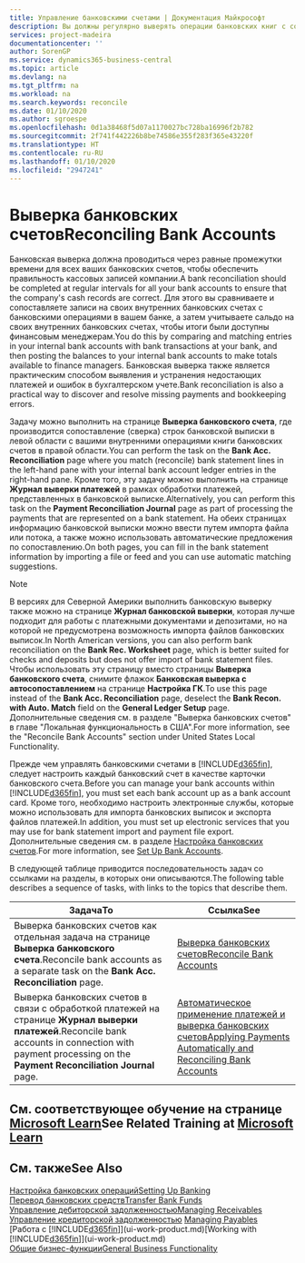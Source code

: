 ```yaml
---
title: Управление банковскими счетами | Документация Майкрософт
description: Вы должны регулярно выверять операции банковских книг с соответствующими банковскими транзакциями на банковских счетах.
services: project-madeira
documentationcenter: ''
author: SorenGP
ms.service: dynamics365-business-central
ms.topic: article
ms.devlang: na
ms.tgt_pltfrm: na
ms.workload: na
ms.search.keywords: reconcile
ms.date: 01/10/2020
ms.author: sgroespe
ms.openlocfilehash: 0d1a38468f5d07a1170027bc728ba16996f2b782
ms.sourcegitcommit: 2f741f442226b8be74586e355f283f365e43220f
ms.translationtype: HT
ms.contentlocale: ru-RU
ms.lasthandoff: 01/10/2020
ms.locfileid: "2947241"
---
```

# <a name="reconciling-bank-accounts"></a><span data-ttu-id="cb073-103">Выверка банковских счетов</span><span class="sxs-lookup"><span data-stu-id="cb073-103">Reconciling Bank Accounts</span></span>
<span data-ttu-id="cb073-104">Банковская выверка должна проводиться через равные промежутки времени для всех ваших банковских счетов, чтобы обеспечить правильность кассовых записей компании.</span><span class="sxs-lookup"><span data-stu-id="cb073-104">A bank reconciliation should be completed at regular intervals for all your bank accounts to ensure that the company's cash records are correct.</span></span> <span data-ttu-id="cb073-105">Для этого вы сравниваете и сопоставляете записи на своих внутренних банковских счетах с банковскими операциями в вашем банке, а затем учитываете сальдо на своих внутренних банковских счетах, чтобы итоги были доступны финансовым менеджерам.</span><span class="sxs-lookup"><span data-stu-id="cb073-105">You do this by comparing and matching entries in your internal bank accounts with bank transactions at your bank, and then posting the balances to your internal bank accounts to make totals available to finance managers.</span></span> <span data-ttu-id="cb073-106">Банковская выверка также является практическим способом выявления и устранения недостающих платежей и ошибок в бухгалтерском учете.</span><span class="sxs-lookup"><span data-stu-id="cb073-106">Bank reconciliation is also a practical way to discover and resolve missing payments and bookkeeping errors.</span></span>

<span data-ttu-id="cb073-107">Задачу можно выполнить на странице **Выверка банковского счета**, где производится сопоставление (сверка) строк банковской выписки в левой области с вашими внутренними операциями книги банковских счетов в правой области.</span><span class="sxs-lookup"><span data-stu-id="cb073-107">You can perform the task on the **Bank Acc. Reconciliation** page where you match (reconcile) bank statement lines in the left-hand pane with your internal bank account ledger entries in the right-hand pane.</span></span> <span data-ttu-id="cb073-108">Кроме того, эту задачу можно выполнить на странице **Журнал выверки платежей** в рамках обработки платежей, представленных в банковской выписке.</span><span class="sxs-lookup"><span data-stu-id="cb073-108">Alternatively, you can perform this task on the **Payment Reconciliation Journal** page as part of processing the payments that are represented on a bank statement.</span></span> <span data-ttu-id="cb073-109">На обеих страницах информацию банковской выписки можно ввести путем импорта файла или потока, а также можно использовать автоматические предложения по сопоставлению.</span><span class="sxs-lookup"><span data-stu-id="cb073-109">On both pages, you can fill in the bank statement information by importing a file or feed and you can use automatic matching suggestions.</span></span>

> [!NOTE]  
> <span data-ttu-id="cb073-110">В версиях для Северной Америки выполнить банковскую выверку также можно на странице **Журнал банковской выверки**, которая лучше подходит для работы с платежными документами и депозитами, но на которой не предусмотрена возможность импорта файлов банковских выписок.</span><span class="sxs-lookup"><span data-stu-id="cb073-110">In North American versions, you can also perform bank reconciliation on the **Bank Rec. Worksheet** page, which is better suited for checks and deposits but does not offer import of bank statement files.</span></span> <span data-ttu-id="cb073-111">Чтобы использовать эту страницу вместо страницы **Выверка банковского счета**, снимите флажок **Банковская выверка с автосопоставлением** на странице **Настройка ГК**.</span><span class="sxs-lookup"><span data-stu-id="cb073-111">To use this page instead of the **Bank Acc. Reconciliation** page, deselect the **Bank Recon. with Auto. Match** field on the **General Ledger Setup** page.</span></span> <span data-ttu-id="cb073-112">Дополнительные сведения см. в разделе "Выверка банковских счетов" в главе "Локальная функциональность в США".</span><span class="sxs-lookup"><span data-stu-id="cb073-112">For more information, see the "Reconcile Bank Accounts" section under United States Local Functionality.</span></span>

<span data-ttu-id="cb073-113">Прежде чем управлять банковскими счетами в [!INCLUDE[d365fin](includes/d365fin_md.md)], следует настроить каждый банковский счет в качестве карточки банковского счета.</span><span class="sxs-lookup"><span data-stu-id="cb073-113">Before you can manage your bank accounts within [!INCLUDE[d365fin](includes/d365fin_md.md)], you must set each bank account up as a bank account card.</span></span> <span data-ttu-id="cb073-114">Кроме того, необходимо настроить электронные службы, которые можно использовать для импорта банковских выписок и экспорта файлов платежей.</span><span class="sxs-lookup"><span data-stu-id="cb073-114">In addition, you must set up electronic services that you may use for bank statement import and payment file export.</span></span> <span data-ttu-id="cb073-115">Дополнительные сведения см. в разделе [Настройка банковских счетов](bank-setup-banking.md).</span><span class="sxs-lookup"><span data-stu-id="cb073-115">For more information, see [Set Up Bank Accounts](bank-setup-banking.md).</span></span>

<span data-ttu-id="cb073-116">В следующей таблице приводится последовательность задач со ссылками на разделы, в которых они описываются.</span><span class="sxs-lookup"><span data-stu-id="cb073-116">The following table describes a sequence of tasks, with links to the topics that describe them.</span></span>

| <span data-ttu-id="cb073-117">Задача</span><span class="sxs-lookup"><span data-stu-id="cb073-117">To</span></span> | <span data-ttu-id="cb073-118">Ссылка</span><span class="sxs-lookup"><span data-stu-id="cb073-118">See</span></span> |
| --- | --- |
| <span data-ttu-id="cb073-119">Выверка банковских счетов как отдельная задача на странице **Выверка банковского счета**.</span><span class="sxs-lookup"><span data-stu-id="cb073-119">Reconcile bank accounts as a separate task on the **Bank Acc. Reconciliation** page.</span></span> |[<span data-ttu-id="cb073-120">Выверка банковских счетов</span><span class="sxs-lookup"><span data-stu-id="cb073-120">Reconcile Bank Accounts</span></span>](bank-how-reconcile-bank-accounts-separately.md) |
| <span data-ttu-id="cb073-121">Выверка банковских счетов в связи с обработкой платежей на странице **Журнал выверки платежей**.</span><span class="sxs-lookup"><span data-stu-id="cb073-121">Reconcile bank accounts in connection with payment processing on the **Payment Reconciliation Journal** page.</span></span> |[<span data-ttu-id="cb073-122">Автоматическое применение платежей и выверка банковских счетов</span><span class="sxs-lookup"><span data-stu-id="cb073-122">Applying Payments Automatically and Reconciling Bank Accounts</span></span>](receivables-apply-payments-auto-reconcile-bank-accounts.md) |

## <a name="see-related-training-at-microsoft-learnlearnpathsreconcile-bank-accounts-dynamics-365-business-central"></a><span data-ttu-id="cb073-123">См. соответствующее обучение на странице [Microsoft Learn](/learn/paths/reconcile-bank-accounts-dynamics-365-business-central/)</span><span class="sxs-lookup"><span data-stu-id="cb073-123">See Related Training at [Microsoft Learn](/learn/paths/reconcile-bank-accounts-dynamics-365-business-central/)</span></span>

## <a name="see-also"></a><span data-ttu-id="cb073-124">См. также</span><span class="sxs-lookup"><span data-stu-id="cb073-124">See Also</span></span>
[<span data-ttu-id="cb073-125">Настройка банковских операций</span><span class="sxs-lookup"><span data-stu-id="cb073-125">Setting Up Banking</span></span>](bank-setup-banking.md)  
[<span data-ttu-id="cb073-126">Перевод банковских средств</span><span class="sxs-lookup"><span data-stu-id="cb073-126">Transfer Bank Funds</span></span>](bank-how-transfer-bank-funds.md)  
[<span data-ttu-id="cb073-127">Управление дебиторской задолженностью</span><span class="sxs-lookup"><span data-stu-id="cb073-127">Managing Receivables</span></span>](receivables-manage-receivables.md)  
<span data-ttu-id="cb073-128">[Управление кредиторской задолженностью](payables-manage-payables.md)  </span><span class="sxs-lookup"><span data-stu-id="cb073-128">[Managing Payables](payables-manage-payables.md)  </span></span>  
<span data-ttu-id="cb073-129">[Работа с [!INCLUDE[d365fin](includes/d365fin_md.md)]](ui-work-product.md)</span><span class="sxs-lookup"><span data-stu-id="cb073-129">[Working with [!INCLUDE[d365fin](includes/d365fin_md.md)]](ui-work-product.md)</span></span>  
[<span data-ttu-id="cb073-130">Общие бизнес-функции</span><span class="sxs-lookup"><span data-stu-id="cb073-130">General Business Functionality</span></span>](ui-across-business-areas.md)
